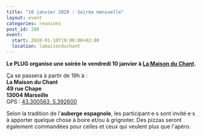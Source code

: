 ```yaml
---
title: "10 janvier 2020 : Soirée mensuelle"
layout: event
categories: reunions
post_id: 280
event:
  start: 2020-01-10T19:00:00+02:00
  location: lamaisonduchant
---
```


**Le PLUG organise une soirée le vendredi 10 janvier à [La Maison du Chant](http://www.lesvoiesduchant.org).**

Ça se passera à partir de 19h à :  
**La Maison du Chant**  
**49 rue Chape**  
**13004 Marseille**  
GPS : [43.300563, 5.392600](https://www.openstreetmap.org/way/68980947)

Selon la tradition de l'**auberge espagnole**, les participant·e·s sont invité·e·s à apporter quelque chose à boire et/ou à grignoter. Des pizzas seront également commandées pour celles et ceux qui veulent plus que l'apéro.

